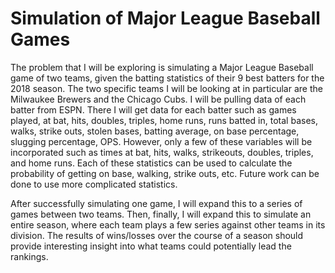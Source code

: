 # Simulation of Major League Baseball Games
The problem that I will be exploring is simulating a Major League Baseball game of two teams, given the batting statistics of their 9 best batters for the 2018 season. The two specific teams I will be looking at in particular are the Milwaukee Brewers and the Chicago Cubs. I will be pulling data of each batter from ESPN. There I will get data for each batter such as games played, at bat, hits, doubles, triples, home runs, runs batted in, total bases, walks, strike outs, stolen bases, batting average, on base percentage, slugging percentage, OPS. However, only a few of these variables will be incorporated such as times at bat, hits, walks, strikeouts, doubles, triples, and home runs. Each of these statistics can be used to calculate the probability of getting on base, walking, strike outs, etc. Future work can be done to use more complicated statistics. 

After successfully simulating one game, I will expand this to a series of games between two teams. Then, finally, I will expand this to simulate an entire season, where each team plays a few series against other teams in its division. The results of wins/losses over the course of a season should provide interesting insight into what teams could potentially lead the rankings. 
